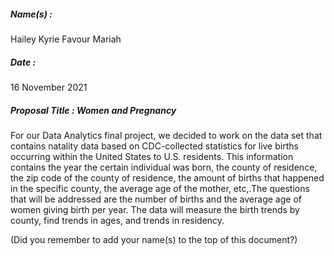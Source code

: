 ##### Name(s) :
Hailey
Kyrie
Favour
Mariah
 
##### Date :
16 November 2021

##### Proposal Title : Women and Pregnancy 


For our Data Analytics final project, we decided to work on the data set that contains natality data based on CDC-collected statistics for live births occurring within the United States to U.S. residents. This information contains the year the certain individual was born, the county of residence, the zip code of the county of residence, the amount of births that happened in the specific county, the average age of the mother, etc,.The questions that will be addressed are the number of births and the average age of women giving birth per year. The data will measure the birth trends by county, find trends in ages, and trends in residency. 





(Did you remember to add your name(s) to the top of this document?)
